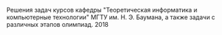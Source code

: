 Решения задач курсов кафедры "Теоретическая информатика и компьютерные технологии" МГТУ им. Н. Э. Баумана, а также задачи с различных этапов олимпиад.
2018
